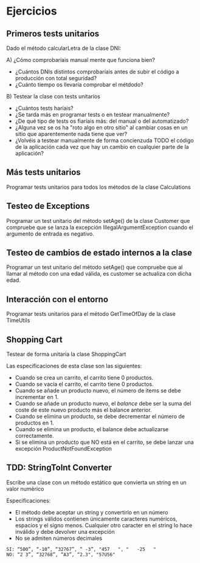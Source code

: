 # Ejercicios

## Primeros tests unitarios

Dado el método calcularLetra de la clase DNI:

A) ¿Cómo comprobaríais manual mente que funciona bien?

- ¿Cuántos DNIs distintos comprobaríais antes de subir el código a producción con total seguridad?
- ¿Cuánto tiempo os llevaría comprobar el métdodo?

B) Testear la clase con tests unitarios

- ¿Cuántos tests haríais?
- ¿Se tarda más en programar tests o en testear manualmente?
- ¿De qué tipo de tests os fiaríais más: del manual o del automatizado?
- ¿Alguna vez se os ha "roto algo en otro sitio" al cambiar cosas en un sitio que aparentemente nada tiene que ver?
- ¿Volvéis a testear manualmente de forma concienzuda TODO el código de la aplicación cada vez que hay un cambio en cualquier parte de la aplicación? 

 
## Más tests unitarios

Programar tests unitarios para todos los métodos de la clase Calculations

## Testeo de Exceptions

Programar un test unitario del método setAge() de la clase Customer que compruebe que se lanza la excepción IllegalArgumentException cuando el argumento de entrada es negativo.

## Testeo de cambios de estado internos a la clase

Programar un test unitario del método setAge() que compruebe que al llamar al método con una edad válida, es customer se actualiza con dicha edad.

## Interacción con el entorno

Programar tests unitarios para el método GetTimeOfDay de la clase TimeUtils

## Shopping Cart

Testear de forma unitaria la clase ShoppingCart

Las especificaciones de esta clase son las siguientes:

- Cuando se crea un carrito, el carrito tiene 0 productos.
- Cuando se vacía el carrito, el carrito tiene 0 productos.
- Cuando se añade un producto nuevo, el número de items se debe incrementar en 1.
- Cuando se añade un producto nuevo, el *balance* debe ser la suma del coste de este nuevo producto más el balance anterior.
- Cuando se elimina un producto, se debe decrementar el número de productos en 1.
- Cuando se elimina un producto, el balance debe actualizarse correctamente.
- Si se elimina un producto que NO está en el carrito, se debe lanzar una excepción ProductNotFoundException

## TDD: StringToInt Converter

Escribe una clase con un método estático que convierta un string en un valor numérico

Especificaciones: 

- El método debe aceptar un string y convertirlo en un número
- Los strings válidos contienen únicamente caracteres numéricos, espacios y el signo menos. Cualquier otro caracter en el string lo hace inválido y debe devolver una excepción
- No se admiten números decimales

```
SI: “500”, “-10”, “32767”, “ -3”, "457   ", "   -25   "
NO: “2 3”, “32768”, “A3”, “2.3", "57U56"
```


